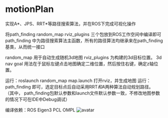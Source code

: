 # motionPlan
实现A*、JPS、RRT*等路径搜索算法，并在ROS下完成可视化操作

将path_finding random_map rviz_plugins 三个包放到ROS工作空间中编译即可
path_finding 中为路径搜索算法主函数，所有的路径算法均继承来在path_finding基类，从而统一接口

random_map 用于自动生成随机3d地图
rviz_plugins 为构建的3d目标位置。
3d nav goal 用法在于鼠标左键点击地图确定二维位置，然后按住右键，确定z轴位置。

运行：roslaunch random_map map.launch 打开rviz，并生成地图
运行：path_finding 即可，选定目标点后自动采用RRT*和A*两种算法自动规划路径。
（其中， path_finding包默认参数和launch文件默认参数一致，不修改地图参数的情况下可在IDE中Debug调试）

编译依赖：ROS
	Eigen3
	PCL
	OMPL
![avatar](https://github.com/linyicheng1/motionPlan/tree/master/src/random_map)
